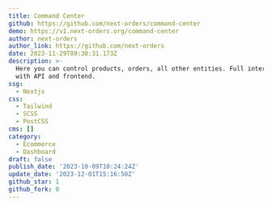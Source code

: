 ```yaml
---
title: Command Center
github: https://github.com/next-orders/command-center
demo: https://v1.next-orders.org/command-center
author: next-orders
author_link: https://github.com/next-orders
date: 2023-11-29T09:30:31.173Z
description: >-
  Here you can control products, orders, all other entities. Full interaction
  with API and frontend.
ssg:
  - Nextjs
css:
  - Tailwind
  - SCSS
  - PostCSS
cms: []
category:
  - Ecommerce
  - Dashboard
draft: false
publish_date: '2023-10-09T10:24:24Z'
update_date: '2023-12-01T15:16:50Z'
github_star: 1
github_fork: 0
---
```

